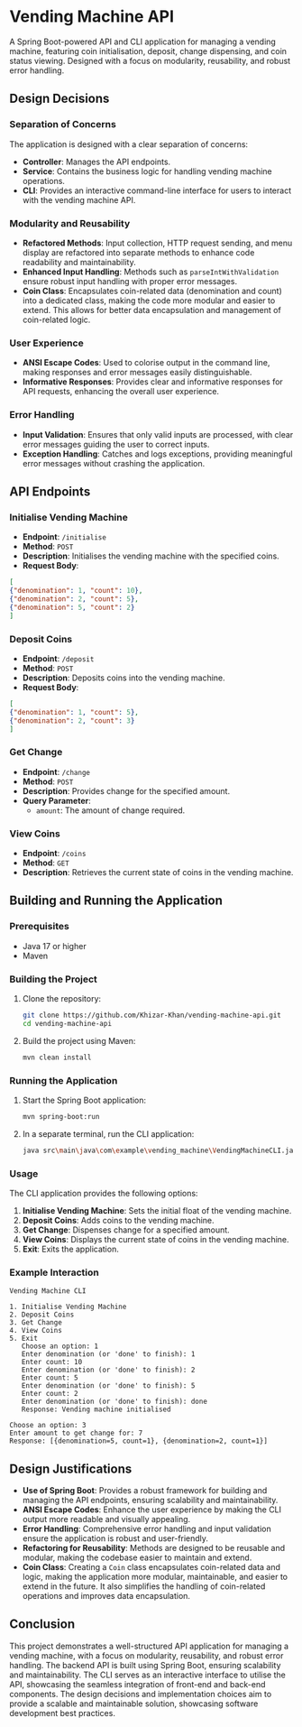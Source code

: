 # Vending Machine API

A Spring Boot-powered API and CLI application for managing a vending machine, featuring coin initialisation, deposit, change dispensing, and coin status viewing. Designed with a focus on modularity, reusability, and robust error handling.

## Design Decisions

### Separation of Concerns

The application is designed with a clear separation of concerns:

- **Controller**: Manages the API endpoints.
- **Service**: Contains the business logic for handling vending machine operations.
- **CLI**: Provides an interactive command-line interface for users to interact with the vending machine API.

### Modularity and Reusability

- **Refactored Methods**: Input collection, HTTP request sending, and menu display are refactored into separate methods to enhance code readability and maintainability.
- **Enhanced Input Handling**: Methods such as `parseIntWithValidation` ensure robust input handling with proper error messages.
- **Coin Class**: Encapsulates coin-related data (denomination and count) into a dedicated class, making the code more modular and easier to extend. This allows for better data encapsulation and management of coin-related logic.

### User Experience

- **ANSI Escape Codes**: Used to colorise output in the command line, making responses and error messages easily distinguishable.
- **Informative Responses**: Provides clear and informative responses for API requests, enhancing the overall user experience.

### Error Handling

- **Input Validation**: Ensures that only valid inputs are processed, with clear error messages guiding the user to correct inputs.
- **Exception Handling**: Catches and logs exceptions, providing meaningful error messages without crashing the application.

## API Endpoints

### Initialise Vending Machine

- **Endpoint**: `/initialise`  
- **Method**: `POST`  
- **Description**: Initialises the vending machine with the specified coins.  
- **Request Body**:

```json
[
{"denomination": 1, "count": 10},
{"denomination": 2, "count": 5},
{"denomination": 5, "count": 2}
]
```

### Deposit Coins

- **Endpoint**: `/deposit`
- **Method**: `POST`
- **Description**: Deposits coins into the vending machine.
- **Request Body**:

```json
[
{"denomination": 1, "count": 5},
{"denomination": 2, "count": 3}
]
```

### Get Change
- **Endpoint**: `/change`
- **Method**: `POST`
- **Description**: Provides change for the specified amount.
- **Query Parameter**: 
   - `amount`: The amount of change required.

### View Coins
- **Endpoint**: `/coins`
- **Method**: `GET`
- **Description**: Retrieves the current state of coins in the vending machine.

## Building and Running the Application

### Prerequisites

- Java 17 or higher
- Maven

### Building the Project

1. Clone the repository:
   ```sh
   git clone https://github.com/Khizar-Khan/vending-machine-api.git
   cd vending-machine-api
   ```

2. Build the project using Maven:
   ```sh
   mvn clean install
   ```

### Running the Application

1. Start the Spring Boot application:

   ```sh
   mvn spring-boot:run
   ```

2. In a separate terminal, run the CLI application:
   ```sh
   java src\main\java\com\example\vending_machine\VendingMachineCLI.java
   ```

### Usage

The CLI application provides the following options:

1. **Initialise Vending Machine**: Sets the initial float of the vending machine.
2. **Deposit Coins**: Adds coins to the vending machine.
3. **Get Change**: Dispenses change for a specified amount.
4. **View Coins**: Displays the current state of coins in the vending machine.
5. **Exit**: Exits the application.

### Example Interaction

```
Vending Machine CLI

1. Initialise Vending Machine
2. Deposit Coins
3. Get Change
4. View Coins
5. Exit
   Choose an option: 1
   Enter denomination (or 'done' to finish): 1
   Enter count: 10
   Enter denomination (or 'done' to finish): 2
   Enter count: 5
   Enter denomination (or 'done' to finish): 5
   Enter count: 2
   Enter denomination (or 'done' to finish): done
   Response: Vending machine initialised

Choose an option: 3
Enter amount to get change for: 7
Response: [{denomination=5, count=1}, {denomination=2, count=1}]
```

## Design Justifications

- **Use of Spring Boot**: Provides a robust framework for building and managing the API endpoints, ensuring scalability and maintainability.
- **ANSI Escape Codes**: Enhance the user experience by making the CLI output more readable and visually appealing.
- **Error Handling**: Comprehensive error handling and input validation ensure the application is robust and user-friendly.
- **Refactoring for Reusability**: Methods are designed to be reusable and modular, making the codebase easier to maintain and extend.
- **Coin Class**: Creating a `Coin` class encapsulates coin-related data and logic, making the application more modular, maintainable, and easier to extend in the future. It also simplifies the handling of coin-related operations and improves data encapsulation.

## Conclusion

This project demonstrates a well-structured API application for managing a vending machine, with a focus on modularity, reusability, and robust error handling. The backend API is built using Spring Boot, ensuring scalability and maintainability. The CLI serves as an interactive interface to utilise the API, showcasing the seamless integration of front-end and back-end components. The design decisions and implementation choices aim to provide a scalable and maintainable solution, showcasing software development best practices.
